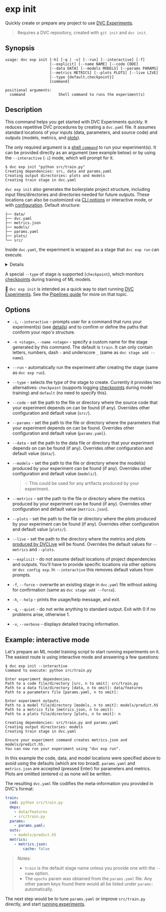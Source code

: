 # exp init

Quickly create or prepare any project to use [DVC Experiments].

> Requires a <abbr>DVC repository</abbr>, created with `git init` and
> `dvc init`.

## Synopsis

```usage
usage: dvc exp init [-h] [-q | -v] [--run] [--interactive] [-f]
                    [--explicit] [--name NAME] [--code CODE]
                    [--data DATA] [--models MODELS] [--params PARAMS]
                    [--metrics METRICS] [--plots PLOTS] [--live LIVE]
                    [--type {default,checkpoint}]
                    [command]

positional arguments:
  command               Shell command to runs the experiment(s)
```

## Description

This command helps you get started with DVC Experiments quickly. It reduces
repetitive DVC procedures by creating a `dvc.yaml` file. It assumes standard
locations of your inputs (data, <abbr>parameters</abbr>, and source code) and
outputs (models, <abbr>metrics</abbr>, and
[plots](/doc/command-reference/plots)).

The only required argument is a [shell `command`] to run your experiment(s). It
can be provided directly as an argument (see example below) or by using the
`--interactive` (`-i`) mode, which will prompt for it.

```cli
$ dvc exp init "python src/train.py"
Creating dependencies: src, data and params.yaml
Creating output directories: plots and models
Creating train stage in dvc.yaml
```

`dvc exp init` also generates the boilerplate project structure, including input
files/directories and directories needed for future outputs. These locations can
also be customized via [CLI options](#options) or interactive mode, or with
[configuration](/doc/command-reference/config#exp). Default structure:

```
├── data/
├── dvc.yaml
├── metrics.json
├── models/
├── params.yaml
├── plots/
└── src/
```

Inside `dvc.yaml`, the experiment is wrapped as a <abbr>stage</abbr> that
`dvc exp run` can execute.

<details>

### Click to see `dvc.yaml` example

```yaml
stages:
  train:
    cmd: python src/train.py
    deps:
      - data
      - src
    params:
      - params.yaml:
    outs:
      - models
    metrics:
      - metrics.json:
          cache: false
    plots:
      - plots:
          cache: false
```

</details>

<admon type="tip">

A special `--type` of stage is supported (`checkpoint`), which monitors
[checkpoints] during training of ML models.

</admon>

📖 `dvc exp init` is intended as a quick way to start running [DVC Experiments].
See the [Pipelines guide] for more on that topic.

[stage definition]:
  /doc/user-guide/project-structure/dvcyaml-files#stage-entries
[shell `command`]:
  /doc/user-guide/data-pipelines/defining-pipelines#stage-commands
[checkpoints]: /doc/user-guide/experiment-management/checkpoints
[dvc experiments]: /doc/user-guide/experiment-management/experiments-overview
[pipelines guide]: /doc/user-guide/data-pipelines/defining-pipelines

## Options

- `-i`, `--interactive` - prompts user for a command that runs your
  experiment(s) (see [details](#the-command-argument)) and to confirm or define
  the paths that conform your repo's structure.

- `-n <stage>`, `--name <stage>` - specify a custom name for the stage generated
  by this command. The default is `train`. It can only contain letters, numbers,
  dash `-` and underscore `_` (same as `dvc stage add --name`).

- `--run` - automatically run the experiment after creating the stage (same as
  `dvc exp run`).

- `--type` - selects the type of the stage to create. Currently it provides two
  alternatives: `checkpoint` (supports logging
  [checkpoints](/doc/command-reference/exp/run#checkpoints) during model
  training) and `default` (no need to specify this).

- `--code` - set the path to the file or directory where the source code that
  your experiment depends on can be found (if any). Overrides other
  configuration and default value (`src/`).

- `--params` - set the path to the file or directory where the
  </abbr>parameters</abbr> that your experiment depends on can be found.
  Overrides other configuration and default value (`params.yaml`).

- `--data` - set the path to the data file or directory that your experiment
  depends on can be found (if any). Overrides other configuration and default
  value (`data/`).

- `--models` - set the path to the file or directory where the model(s) produced
  by your experiment can be found (if any). Overrides other configuration and
  default value (`models/`).

  > 💡 This could be used for any artifacts produced by your experiment.

- `--metrics` - set the path to the file or directory where the metrics produced
  by your experiment can be found (if any). Overrides other configuration and
  default value (`metrics.json`).

- `--plots` - set the path to the file or directory where the plots produced by
  your experiment can be found (if any). Overrides other configuration and
  default value (`plots/`).

- `--live` - set the path to the directory where the metrics and plots
  [produced by DVCLive](https://dvc.org/doc/dvclive/dvclive-with-dvc#outputs)
  will be found. Overrides the default values for `--metrics` and `--plots`.

- `--explicit` - do not assume default locations of project dependencies and
  outputs. You'll have to provide specific locations via other options or
  `dvc config exp`. In `--interactive` this removes default values from prompts.

- `-f`, `--force` - overwrite an existing stage in `dvc.yaml` file without
  asking for confirmation (same as `dvc stage add --force`).

- `-h`, `--help` - prints the usage/help message, and exit.

- `-q`, `--quiet` - do not write anything to standard output. Exit with 0 if no
  problems arise, otherwise 1.

- `-v`, `--verbose` - displays detailed tracing information.

## Example: interactive mode

Let's prepare an ML model training script to start running experiments on it.
The easiest route is using interactive mode and answering a few questions:

```dvc
$ dvc exp init --interactive
Command to execute: python src/train.py

Enter experiment dependencies.
Path to a code file/directory [src, n to omit]: src/train.py
Path to a data file/directory [data, n to omit]: data/features
Path to a parameters file [params.yaml, n to omit]:

Enter experiment outputs.
Path to a model file/directory [models, n to omit]: models/predict.h5
Path to a metrics file [metrics.json, n to omit]:
Path to a plots file/directory [plots, n to omit]: n

Creating dependencies: src/train.py and params.yaml
Creating output directories: models
Creating train stage in dvc.yaml

Ensure your experiment command creates metrics.json and models/predict.h5.
You can now run your experiment using "dvc exp run".
```

In this example the code, data, and model locations were specified above to
avoid using the defaults (which are too broad). `params.yaml` and `metrics.json`
are accepted (pressed Enter) for <abbr>parameters</abbr> and
<abbr>metrics</abbr>. Plots are omitted (entered `n`) as none will be written.

The resulting `dvc.yaml` file codifies the meta-information you provided in
DVC's format:

```yaml
train:
  cmd: python src/train.py
  deps:
    - data/features
    - src/train.py
  params:
    - params.yaml:
  outs:
    - models/predict.h5
  metrics:
    - metrics.json:
        cache: false
```

> Notes:
>
> - `train` is the default stage name unless you provide one with the `--name`
>   option.
> - The `epochs` param was obtained from the `params.yaml` file. Any other param
>   keys found there would all be listed under `params:` automatically.

The next step would be to tune `params.yaml` or improve `src/train.py` directly,
and start [running experiments](/doc/command-reference/exp/run).
